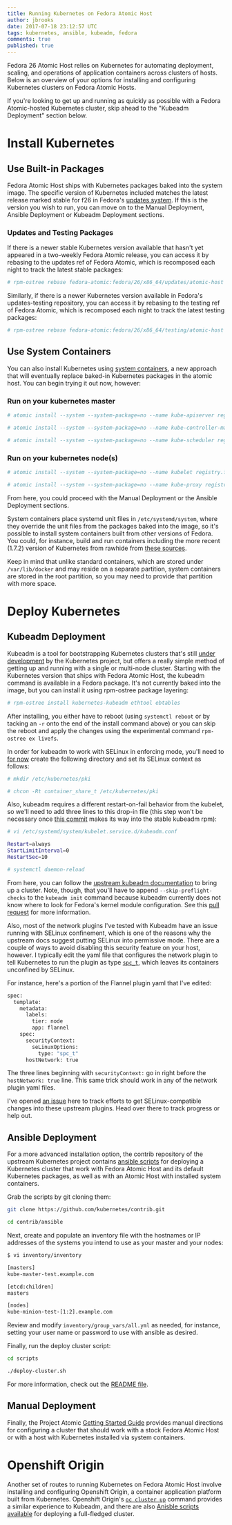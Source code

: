 ```yaml
---
title: Running Kubernetes on Fedora Atomic Host
author: jbrooks
date: 2017-07-18 23:12:57 UTC
tags: kubernetes, ansible, kubeadm, fedora
comments: true
published: true
---
```


Fedora 26 Atomic Host relies on Kubernetes for automating deployment, scaling, and operations of application containers across clusters of hosts. Below is an overview of your options for installing and configuring Kubernetes clusters on Fedora Atomic Hosts.

If you're looking to get up and running as quickly as possible with a Fedora Atomic-hosted Kubernetes cluster, skip ahead to the "Kubeadm Deployment" section below.

# Install Kubernetes

## Use Built-in Packages

Fedora Atomic Host ships with Kubernetes packages baked into the system image. The specific version of Kubernetes included matches the latest release marked stable for f26 in Fedora's [updates system](https://bodhi.fedoraproject.org/updates/?packages=kubernetes&release=F26). If this is the version you wish to run, you can move on to the Manual Deployment, Ansible Deployment or Kubeadm Deployment sections.

### Updates and Testing Packages

If there is a newer stable Kubernetes version available that hasn't yet appeared in a two-weekly Fedora Atomic release, you can access it by rebasing to the updates ref of Fedora Atomic, which is recomposed each night to track the latest stable packages:

```bash
# rpm-ostree rebase fedora-atomic:fedora/26/x86_64/updates/atomic-host -r
```

Similarly, if there is a newer Kubernetes version available in Fedora's updates-testing repository, you can access it by rebasing to the testing ref of Fedora Atomic, which is recomposed each night to track the latest testing packages:

```bash
# rpm-ostree rebase fedora-atomic:fedora/26/x86_64/testing/atomic-host -r
```

## Use System Containers

You can also install Kubernetes using [system containers](http://www.projectatomic.io/blog/2016/09/intro-to-system-containers/), a new approach that will eventually replace baked-in Kubernetes packages in the atomic host. You can begin trying it out now, however:

### Run on your kubernetes master

```bash
# atomic install --system --system-package=no --name kube-apiserver registry.fedoraproject.org/f26/kubernetes-apiserver

# atomic install --system --system-package=no --name kube-controller-manager registry.fedoraproject.org/f26/kubernetes-controller-manager

# atomic install --system --system-package=no --name kube-scheduler registry.fedoraproject.org/f26/kubernetes-scheduler
```

### Run on your kubernetes node(s)

```bash
# atomic install --system --system-package=no --name kubelet registry.fedoraproject.org/f26/kubernetes-kubelet

# atomic install --system --system-package=no --name kube-proxy registry.fedoraproject.org/f26/kubernetes-proxy
```

From here, you could proceed with the Manual Deployment or the Ansible Deployment sections.

System containers place systemd unit files in `/etc/systemd/system`, where they override the unit files from the packages baked into the image, so it's possible to install system containers built from other versions of Fedora. You could, for instance, build and run containers including the more recent (1.7.2) version of Kubernetes from rawhide from [these sources](https://github.com/projectatomic/atomic-system-containers).

Keep in mind that unlike standard containers, which are stored under `/var/lib/docker` and may reside on a separate partition, system containers are stored in the root partition, so you may need to provide that partition with more space.

# Deploy Kubernetes

## Kubeadm Deployment

Kubeadm is a tool for bootstrapping Kubernetes clusters that's still [under development](https://kubernetes.io/docs/setup/independent/create-cluster-kubeadm/#kubeadm-maturity) by the Kubernetes project, but offers a really simple method of getting up and running with a single or multi-node cluster. Starting with the Kubernetes version that ships with Fedora Atomic Host, the kubeadm command is available in a Fedora package. It's not currently baked into the image, but you can install it using rpm-ostree package layering:

```bash
# rpm-ostree install kubernetes-kubeadm ethtool ebtables
```

After installing, you either have to reboot (using `systemctl reboot` or by tacking an `-r` onto the end of the install command above) or you can skip the reboot and apply the changes using the experimental command `rpm-ostree ex livefs`.

In order for kubeadm to work with SELinux in enforcing mode, you'll need to [for now](https://github.com/kubernetes/kubeadm/issues/279) create the following directory and set its SELinux context as follows:

```bash
# mkdir /etc/kubernetes/pki

# chcon -Rt container_share_t /etc/kubernetes/pki
```

Also, kubeadm requires a different restart-on-fail behavior from the kubelet, so we'll need to add three lines to this drop-in file (this step won't be necessary once [this commit](http://pkgs.fedoraproject.org/cgit/rpms/kubernetes.git/commit/?id=e1f50eb5233848580ed354b1ec8b0c886ce8caaf) makes its way into the stable kubeadm rpm):

```bash
# vi /etc/systemd/system/kubelet.service.d/kubeadm.conf

Restart=always
StartLimitInterval=0
RestartSec=10

# systemctl daemon-reload
```

From here, you can follow the [upstream kubeadm documentation](https://kubernetes.io/docs/setup/independent/create-cluster-kubeadm/) to bring up a cluster. Note, though, that you'll have to append `--skip-preflight-checks` to the `kubeadm init` command because kubeadm currently does not know where to look for Fedora's kernel module configuration. See this [pull request](https://github.com/kubernetes/kubernetes/pull/49410) for more information.

Also, most of the network plugins I've tested with Kubeadm have an issue running with SELinux confinement, which is one of the reasons why the upstream docs suggest putting SELinux into permissive mode. There are a couple of ways to avoid disabling this security feature on your host, however. I typically edit the yaml file that configures the network plugin to tell Kubernetes to run the plugin as type [`spc_t`](http://danwalsh.livejournal.com/74754.html), which leaves its containers unconfined by SELinux.

For instance, here's a portion of the Flannel plugin yaml that I've edited:

```bash
spec:
  template:
    metadata:
      labels:
        tier: node
        app: flannel
    spec:
      securityContext:
        seLinuxOptions:
          type: "spc_t"
      hostNetwork: true
```

The three lines beginning with `securityContext:` go in right before the `hostNetwork: true` line. This same trick should work in any of the network plugin yaml files.

I've opened [an issue](https://pagure.io/atomic/kubernetes-sig/issue/3) here to track efforts to get SELinux-compatible changes into these upstream plugins. Head over there to track progress or help out.

## Ansible Deployment

For a more advanced installation option, the contrib repository of the upstream Kubernetes project contains [ansible scripts](https://github.com/kubernetes/contrib/tree/master/ansible) for deploying a Kubernetes cluster that work with Fedora Atomic Host and its default Kubernetes packages, as well as with an Atomic Host with installed system containers.

Grab the scripts by git cloning them:

```bash
git clone https://github.com/kubernetes/contrib.git

cd contrib/ansible
```

Next, create and populate an inventory file with the hostnames or IP addresses of the systems you intend to use as your master and your nodes:

```bash
$ vi inventory/inventory

[masters]
kube-master-test.example.com

[etcd:children]
masters

[nodes]
kube-minion-test-[1:2].example.com
```

Review and modify `inventory/group_vars/all.yml` as needed, for instance, setting your user name or password to use with ansible as desired.

Finally, run the deploy cluster script:

```bash
cd scripts

./deploy-cluster.sh
```

For more information, check out the [README file](https://github.com/kubernetes/contrib/blob/master/ansible/README.md).

## Manual Deployment

Finally, the Project Atomic [Getting Started Guide](http://www.projectatomic.io/docs/gettingstarted/) provides manual directions for configuring a cluster that should work with a stock Fedora Atomic Host or with a host with Kubernetes installed via system containers.

# Openshift Origin

Another set of routes to running Kubernetes on Fedora Atomic Host involve installing and configuring Openshift Origin, a container application platform built from Kubernetes. Openshift Origin's [`oc cluster up`](https://github.com/openshift/origin/blob/master/docs/cluster_up_down.md) command provides a similar experience to Kubeadm, and there are also [Anisble scripts available](http://www.projectatomic.io/blog/2016/12/part1-install-origin-on-f25-atomic-host/) for deploying a full-fledged cluster.